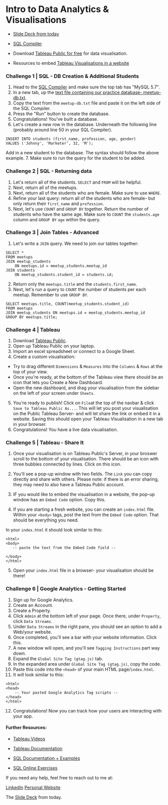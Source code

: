 # Intro to Data Analytics & Visualisations 

- [Slide Deck from today](https://bit.ly/2Nt4ajG)

- [SQL Compiler](https://www.db-fiddle.com/)

- Download [Tableau Public for free](https://public.tableau.com/en-us/s/) for data visualisation. 

- Resources to embed [Tableau Visualisations in a website](https://github.com/tableau/embedding-playbook/blob/master/pages/01_embedding_and_jsapi.md)



### Challenge 1 | SQL - DB Creation & Additional Students
1. Head to the [SQL Compiler](https://www.db-fiddle.com/) and make sure the top tab has "MySQL 5.7".
2. In a new tab, up the [text file containing our practice database- meetup-db.txt](https://github.com/sheesh19/intro-data-analytics-visualisation/blob/master/meetup-db.txt).
3. Copy the text from the `meetup-db.txt` file and paste it on the left side of the SQL Compiler.
4. Press the "Run" button to create the database.
5. Congratulations! You've built a database. 
6. Let's create a new row in the database. Underneath the following line (probably around line 50 in your SQL Compiler).

``` 
INSERT INTO students (first_name, profession, age, gender) 
VALUES ('Johnny', 'Marketer', 32, 'M');
```

Add in a new student to the database. The syntax should follow the above example. 
7. Make sure to run the query for the student to be added. 

### Challenge 2 | SQL - Returning data
1. Let's return all of the students. `SELECT` and `FROM` will be helpful. 
2. Next, return all of the meetups. 
3. Next, return all of the students who are female. Make sure to use `WHERE`. 
4. Refine your last query: return all of the students who are female- but only return their `first_name` and `profession`. 
5. Next, let's use `COUNT` and `GROUP BY` together. Return the number of students who have the same age. Make sure to `COUNT` the `students.age` column and `GROUP BY` `age` within the query. 

### Challenge 3 | Join Tables - Advanced
1. Let's write a `JOIN` query. We need to join our tables together:

```
SELECT *
FROM meetups
JOIN meetup_students
	ON meetups.id = meetup_students.meetup_id
JOIN students
	ON meetup_students.student_id = students.id;

```
2. Return only the `meetups.title` and the `students.first_name`.
3. Next, let's run a query to `COUNT` the number of students per each meetup. Remember to use `GROUP BY`. 

```
SELECT meetups.title, COUNT(meetup_students.student_id)
FROM meetups
JOIN meetup_students ON meetups.id = meetup_students.meetup_id
GROUP BY meetups.title;
```

### Challenge 4 | Tableau 
1. Download [Tableau Public](https://public.tableau.com/en-us/s/). 
2. Open up Tableau Public on your laptop. 
3. Import an excel spreadsheet or connect to a Google Sheet. 
4. Create a custom visualisation:
- Try to drag different `Dimensions` & `Measures` into the `Columns` & `Rows` at the top of your view. 
- Once you're ready, at the bottom of the Tableau view there should be an icon that lets you Create a New Dashboard. 
- Open the new dashboard, and drag your visualisation from the sidebar on the left of your screen under `Sheets`. 
5. You're ready to publish! Click on `File`at the top of the navbar & click `Save to Tableau Public As...`. This will let you post your visualisation on the Public Tableau Server- and will let share the link or embed it in a website. Saving this should open your Tableau Visualisation in a new tab in your browser. 
6. Congratulations! You have a live data visualisation. 


### Challenge 5 | Tableau - Share It
1. Once your visualisation is on Tableau Public's Server, in your broswer scroll to the bottom of your visualisation. There should be an icon with three bubbles connected by lines. Click on this icon. 
2. You'll see a pop-up window with two fields. The `Link` you can copy directly and share with others. Please note: if there is an error sharing, they may need to also have a Tableau Public account. 

3. IF you would like to embed the visualisation in a website, the pop-up window has an `Embed Code` option. Copy this. 
4. If you are starting a fresh website, you can create an `index.html` file. Within your `<body>` tags, post the text from the `Embed Code` option. That should be everything you need. 

In your `index.html` it should look similar to this:
```
<html>
<body>
   -- paste the text from the Embed Code field -- 

</body>
</html>
```
5. Open your `index.html` file in a browser- your visualisation should be there! 

### Challenge 6 | Google Analytics - Getting Started 
1. Sign up for Google Analytics. 
2. Create an Account. 
3. Create a Property. 
4. Click `Admin` at the bottom left of your page. Once there, under `Property`, click `Data Streams`.
5. Under `Data Streams` in the right pane, you should see an option to add a Web/your website.
6. Once completed, you'll see a bar with your website information. Click this. 
7. A new window will open, and you'll see `Tagging Instructions` part way down. 
8. Expand the `Global Site Tag (gtag.js)` tab. 
9. In the expanded area under `Global Site Tag (gtag.js)`, copy the code. 
10. Paste this code into the `<head>` of your main HTML page/`index.html`. 
11. It will look similar to this: 
```
<html>
<head>
	-- Your pasted Google Analytics Tag scripts --
</head>
</html>
```
12. Congratulations! Now you can track how your users are interacting with your app. 





#### Further Resources: 

- [Tableau Videos](https://www.tableau.com/learn/training)
- [Tableau Documentation](https://www.tableau.com/support/knowledgebase)

- [SQL Documentation + Examples](https://www.w3schools.com/sql/)
- [SQL Online Exercises](https://www.codecademy.com/catalog/language/sql)

If you need any help, feel free to reach out to me at:

[LinkedIn](https://www.linkedin.com/in/sheilaleveille/)
[Personal Website](www.sheilaleveille.com)

The [Slide Deck](https://bit.ly/2Nt4ajG) from today. 
